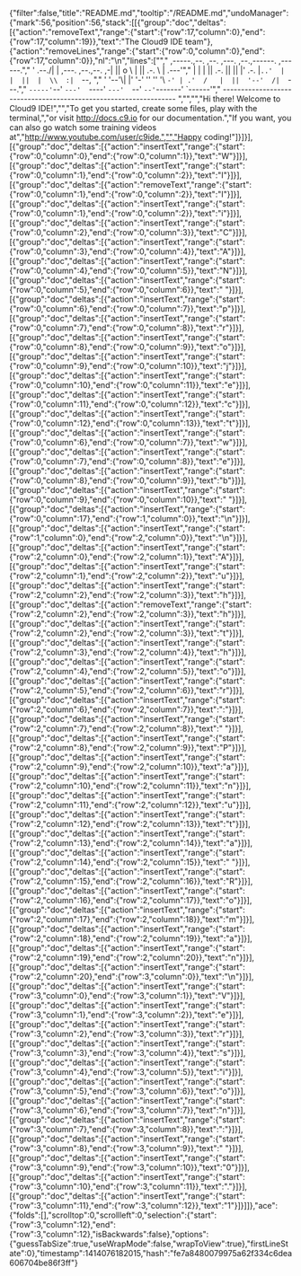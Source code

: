 {"filter":false,"title":"README.md","tooltip":"/README.md","undoManager":{"mark":56,"position":56,"stack":[[{"group":"doc","deltas":[{"action":"removeText","range":{"start":{"row":17,"column":0},"end":{"row":17,"column":19}},"text":"The Cloud9 IDE team"},{"action":"removeLines","range":{"start":{"row":0,"column":0},"end":{"row":17,"column":0}},"nl":"\n","lines":["","     ,-----.,--.                  ,--. ,---.   ,--.,------.  ,------.","    '  .--./|  | ,---. ,--.,--. ,-|  || o   \\  |  ||  .-.  \\ |  .---'","    |  |    |  || .-. ||  ||  |' .-. |`..'  |  |  ||  |  \\  :|  `--, ","    '  '--'\\|  |' '-' ''  ''  '\\ `-' | .'  /   |  ||  '--'  /|  `---.","     `-----'`--' `---'  `----'  `---'  `--'    `--'`-------' `------'","    ----------------------------------------------------------------- ","","","Hi there! Welcome to Cloud9 IDE!","","To get you started, create some files, play with the terminal,","or visit http://docs.c9.io for our documentation.","If you want, you can also go watch some training videos at","http://www.youtube.com/user/c9ide.","","Happy coding!"]}]}],[{"group":"doc","deltas":[{"action":"insertText","range":{"start":{"row":0,"column":0},"end":{"row":0,"column":1}},"text":"W"}]}],[{"group":"doc","deltas":[{"action":"insertText","range":{"start":{"row":0,"column":1},"end":{"row":0,"column":2}},"text":"I"}]}],[{"group":"doc","deltas":[{"action":"removeText","range":{"start":{"row":0,"column":1},"end":{"row":0,"column":2}},"text":"I"}]}],[{"group":"doc","deltas":[{"action":"insertText","range":{"start":{"row":0,"column":1},"end":{"row":0,"column":2}},"text":"i"}]}],[{"group":"doc","deltas":[{"action":"insertText","range":{"start":{"row":0,"column":2},"end":{"row":0,"column":3}},"text":"C"}]}],[{"group":"doc","deltas":[{"action":"insertText","range":{"start":{"row":0,"column":3},"end":{"row":0,"column":4}},"text":"A"}]}],[{"group":"doc","deltas":[{"action":"insertText","range":{"start":{"row":0,"column":4},"end":{"row":0,"column":5}},"text":"N"}]}],[{"group":"doc","deltas":[{"action":"insertText","range":{"start":{"row":0,"column":5},"end":{"row":0,"column":6}},"text":" "}]}],[{"group":"doc","deltas":[{"action":"insertText","range":{"start":{"row":0,"column":6},"end":{"row":0,"column":7}},"text":"p"}]}],[{"group":"doc","deltas":[{"action":"insertText","range":{"start":{"row":0,"column":7},"end":{"row":0,"column":8}},"text":"r"}]}],[{"group":"doc","deltas":[{"action":"insertText","range":{"start":{"row":0,"column":8},"end":{"row":0,"column":9}},"text":"o"}]}],[{"group":"doc","deltas":[{"action":"insertText","range":{"start":{"row":0,"column":9},"end":{"row":0,"column":10}},"text":"j"}]}],[{"group":"doc","deltas":[{"action":"insertText","range":{"start":{"row":0,"column":10},"end":{"row":0,"column":11}},"text":"e"}]}],[{"group":"doc","deltas":[{"action":"insertText","range":{"start":{"row":0,"column":11},"end":{"row":0,"column":12}},"text":"c"}]}],[{"group":"doc","deltas":[{"action":"insertText","range":{"start":{"row":0,"column":12},"end":{"row":0,"column":13}},"text":"t"}]}],[{"group":"doc","deltas":[{"action":"insertText","range":{"start":{"row":0,"column":6},"end":{"row":0,"column":7}},"text":"w"}]}],[{"group":"doc","deltas":[{"action":"insertText","range":{"start":{"row":0,"column":7},"end":{"row":0,"column":8}},"text":"e"}]}],[{"group":"doc","deltas":[{"action":"insertText","range":{"start":{"row":0,"column":8},"end":{"row":0,"column":9}},"text":"b"}]}],[{"group":"doc","deltas":[{"action":"insertText","range":{"start":{"row":0,"column":9},"end":{"row":0,"column":10}},"text":" "}]}],[{"group":"doc","deltas":[{"action":"insertText","range":{"start":{"row":0,"column":17},"end":{"row":1,"column":0}},"text":"\n"}]}],[{"group":"doc","deltas":[{"action":"insertText","range":{"start":{"row":1,"column":0},"end":{"row":2,"column":0}},"text":"\n"}]}],[{"group":"doc","deltas":[{"action":"insertText","range":{"start":{"row":2,"column":0},"end":{"row":2,"column":1}},"text":"A"}]}],[{"group":"doc","deltas":[{"action":"insertText","range":{"start":{"row":2,"column":1},"end":{"row":2,"column":2}},"text":"u"}]}],[{"group":"doc","deltas":[{"action":"insertText","range":{"start":{"row":2,"column":2},"end":{"row":2,"column":3}},"text":"h"}]}],[{"group":"doc","deltas":[{"action":"removeText","range":{"start":{"row":2,"column":2},"end":{"row":2,"column":3}},"text":"h"}]}],[{"group":"doc","deltas":[{"action":"insertText","range":{"start":{"row":2,"column":2},"end":{"row":2,"column":3}},"text":"t"}]}],[{"group":"doc","deltas":[{"action":"insertText","range":{"start":{"row":2,"column":3},"end":{"row":2,"column":4}},"text":"h"}]}],[{"group":"doc","deltas":[{"action":"insertText","range":{"start":{"row":2,"column":4},"end":{"row":2,"column":5}},"text":"o"}]}],[{"group":"doc","deltas":[{"action":"insertText","range":{"start":{"row":2,"column":5},"end":{"row":2,"column":6}},"text":"r"}]}],[{"group":"doc","deltas":[{"action":"insertText","range":{"start":{"row":2,"column":6},"end":{"row":2,"column":7}},"text":":"}]}],[{"group":"doc","deltas":[{"action":"insertText","range":{"start":{"row":2,"column":7},"end":{"row":2,"column":8}},"text":" "}]}],[{"group":"doc","deltas":[{"action":"insertText","range":{"start":{"row":2,"column":8},"end":{"row":2,"column":9}},"text":"P"}]}],[{"group":"doc","deltas":[{"action":"insertText","range":{"start":{"row":2,"column":9},"end":{"row":2,"column":10}},"text":"a"}]}],[{"group":"doc","deltas":[{"action":"insertText","range":{"start":{"row":2,"column":10},"end":{"row":2,"column":11}},"text":"n"}]}],[{"group":"doc","deltas":[{"action":"insertText","range":{"start":{"row":2,"column":11},"end":{"row":2,"column":12}},"text":"u"}]}],[{"group":"doc","deltas":[{"action":"insertText","range":{"start":{"row":2,"column":12},"end":{"row":2,"column":13}},"text":"t"}]}],[{"group":"doc","deltas":[{"action":"insertText","range":{"start":{"row":2,"column":13},"end":{"row":2,"column":14}},"text":"a"}]}],[{"group":"doc","deltas":[{"action":"insertText","range":{"start":{"row":2,"column":14},"end":{"row":2,"column":15}},"text":" "}]}],[{"group":"doc","deltas":[{"action":"insertText","range":{"start":{"row":2,"column":15},"end":{"row":2,"column":16}},"text":"R"}]}],[{"group":"doc","deltas":[{"action":"insertText","range":{"start":{"row":2,"column":16},"end":{"row":2,"column":17}},"text":"o"}]}],[{"group":"doc","deltas":[{"action":"insertText","range":{"start":{"row":2,"column":17},"end":{"row":2,"column":18}},"text":"m"}]}],[{"group":"doc","deltas":[{"action":"insertText","range":{"start":{"row":2,"column":18},"end":{"row":2,"column":19}},"text":"a"}]}],[{"group":"doc","deltas":[{"action":"insertText","range":{"start":{"row":2,"column":19},"end":{"row":2,"column":20}},"text":"n"}]}],[{"group":"doc","deltas":[{"action":"insertText","range":{"start":{"row":2,"column":20},"end":{"row":3,"column":0}},"text":"\n"}]}],[{"group":"doc","deltas":[{"action":"insertText","range":{"start":{"row":3,"column":0},"end":{"row":3,"column":1}},"text":"V"}]}],[{"group":"doc","deltas":[{"action":"insertText","range":{"start":{"row":3,"column":1},"end":{"row":3,"column":2}},"text":"e"}]}],[{"group":"doc","deltas":[{"action":"insertText","range":{"start":{"row":3,"column":2},"end":{"row":3,"column":3}},"text":"r"}]}],[{"group":"doc","deltas":[{"action":"insertText","range":{"start":{"row":3,"column":3},"end":{"row":3,"column":4}},"text":"s"}]}],[{"group":"doc","deltas":[{"action":"insertText","range":{"start":{"row":3,"column":4},"end":{"row":3,"column":5}},"text":"i"}]}],[{"group":"doc","deltas":[{"action":"insertText","range":{"start":{"row":3,"column":5},"end":{"row":3,"column":6}},"text":"o"}]}],[{"group":"doc","deltas":[{"action":"insertText","range":{"start":{"row":3,"column":6},"end":{"row":3,"column":7}},"text":"n"}]}],[{"group":"doc","deltas":[{"action":"insertText","range":{"start":{"row":3,"column":7},"end":{"row":3,"column":8}},"text":":"}]}],[{"group":"doc","deltas":[{"action":"insertText","range":{"start":{"row":3,"column":8},"end":{"row":3,"column":9}},"text":" "}]}],[{"group":"doc","deltas":[{"action":"insertText","range":{"start":{"row":3,"column":9},"end":{"row":3,"column":10}},"text":"0"}]}],[{"group":"doc","deltas":[{"action":"insertText","range":{"start":{"row":3,"column":10},"end":{"row":3,"column":11}},"text":"."}]}],[{"group":"doc","deltas":[{"action":"insertText","range":{"start":{"row":3,"column":11},"end":{"row":3,"column":12}},"text":"1"}]}]]},"ace":{"folds":[],"scrolltop":0,"scrollleft":0,"selection":{"start":{"row":3,"column":12},"end":{"row":3,"column":12},"isBackwards":false},"options":{"guessTabSize":true,"useWrapMode":false,"wrapToView":true},"firstLineState":0},"timestamp":1414076182015,"hash":"fe7a8480079975a62f334c6dea606704be86f3ff"}